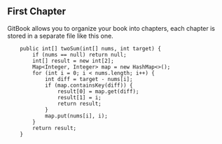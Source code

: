 ## First Chapter

GitBook allows you to organize your book into chapters, each chapter is stored in a separate file like this one.

```
    public int[] twoSum(int[] nums, int target) {
        if (nums == null) return null;
        int[] result = new int[2];
        Map<Integer, Integer> map = new HashMap<>();
        for (int i = 0; i < nums.length; i++) {
            int diff = target - nums[i];
            if (map.containsKey(diff)) {
                result[0] = map.get(diff);
                result[1] = i;
                return result;
            }
            map.put(nums[i], i);
        }
        return result;
    }
```



